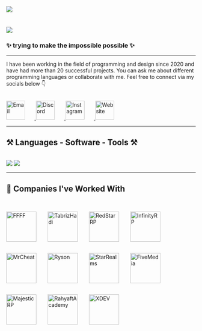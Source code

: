 <!-- GIF Intro -->
<img align="top" src="https://betanews.com/wp-content/uploads/2018/06/gifs-on-cli.gif" />

<!-- Typing title -->
<h1 align="left">
  <img src="https://readme-typing-svg.demolab.com?font=Press+Start+2P&pause=1000&color=BEE4FF&width=435&lines=Hi%2CIm+Zey4rox+;UI+and+UX+Developer;Welcome+to+my+GitHub." />
</h1>

<!-- Subtitle -->
<h3 align="left">✨ trying to make the impossible possible ✨</h3>

---

<!-- About Me -->
<div align="left">
I have been working in the field of programming and design since 2020 and have had more than 20 successful projects.  
You can ask me about different programming languages or collaborate with me.  
Feel free to connect via my socials below 👇
</div>

<br/>

<!-- Social Media Buttons (Custom Images) -->
<p align="left">
  <!-- Email -->
  <a href="mailto:zeyroxs@icloud.com" target="_blank">
    <img src="https://cdn.discordapp.com/attachments/1188763529772281917/1397642130943508561/SSAA.png?ex=6882772a&is=688125aa&hm=7c927392dbb94babd2c18a3bbb66459719dbaf8d00929de676b0fe43fcd63c85&" alt="Email" height="50" style="margin-right: 25px;" />
  </a>

  <!-- Discord -->
  <a href="https://discord.com/users/349709264098689025" target="_blank">
    <img src="https://cdn.discordapp.com/attachments/1188763529772281917/1397642131690094632/DDDA.png?ex=6882772b&is=688125ab&hm=a081ceb2b4c7d6eddbb4e3be4b285829440e077c1ad0c3e797d1e6b6940efd88&" alt="Discord" height="50" style="margin-right: 25px;" />
  </a>

  <!-- Instagram -->
  <a href="https://www.instagram.com/legendfatah/" target="_blank">
    <img src="https://cdn.discordapp.com/attachments/1188763529772281917/1397642131274731572/DDAA.png?ex=6882772b&is=688125ab&hm=176ca00f6423b6ef53ad2e50c85fa0a0ea113fa46ee815076dc174836eeed7ba&" alt="Instagram" height="50" style="margin-right: 25px;" />
  </a>

  <!-- Website -->
  <a href="https://zeyrox.top" target="_blank" title="ZEYROX.xyz">
    <img src="https://cdn.discordapp.com/attachments/1188763529772281917/1397641615060897914/ddddd.png?ex=688276af&is=6881252f&hm=3d7133357b726c9c887b0d6a01548e33ddc7304abea1d29444ff49bfae69afd6&" alt="Website" height="50" />
  </a>
</p>

---

<!-- Skills Section -->
<h2 align="left">⚒️ Languages - Software - Tools ⚒️</h2>
<br/>
<div align="left">
  <img src="https://skillicons.dev/icons?i=html,css,js,py,cs,cpp,php,react,lua" />
  <img src="https://skillicons.dev/icons?i=xd,ps,ai,ae,discord,github,vscode" />
</div>

---

<!-- Companies -->
<h2 align="left">🤝 Companies I've Worked With</h2>
<br/>
<div align="left">
  <p style="display: flex; flex-wrap: wrap; align-items: center; gap: 30px;">
    <img src="https://cdn.discordapp.com/attachments/1188763529772281917/1397653388409180402/FFFF.png?ex=688281a6&is=68813026&hm=620f916c2b909367eab8355d848dcc0a275cee6093d1ab43b4bd8c7fbad0873c&" alt="FFFF" height="80" />
    <img src="https://cdn.discordapp.com/attachments/1188763529772281917/1397645694864461964/tabrizhadi.png?ex=68827a7c&is=688128fc&hm=67fdebcfebf0192df3fe7c60f8737d140d11cfbfb21bfd4801f13e50fddfac78&" alt="TabrizHadi" height="80" />
    <img src="https://cdn.discordapp.com/attachments/1188763529772281917/1397650793175453926/1676304055886.webp?ex=68827f3c&is=68812dbc&hm=5e910eb8f7e3471d8b71d74a509aa915afe2558f45fad51bd87632c1b81f58d4&" alt="RedStarRP" height="80" />
    <img src="https://cdn.discordapp.com/attachments/1188763529772281917/1397650821650583552/infinityrp.png?ex=68827f42&is=68812dc2&hm=41aeacc886f17b33cce78debf746ca966180cd3fad20628aaad4de921e70ae7f&" alt="InfinityRP" height="80" />
    <img src="https://cdn.discordapp.com/attachments/1188763529772281917/1397650866692952154/1111.png?ex=68827f4d&is=68812dcd&hm=0f3671f712ff5098fc23c2ae71e53b372cf31f555dcfaf8658825a3f060b24b1&" alt="MrCheat" height="80" />
    <img src="https://cdn.discordapp.com/attachments/1188763529772281917/1397650761021657108/sslogo.webp?ex=68827f34&is=68812db4&hm=5cd2afbe7ff4eeffc7805b5efbc4ec60ff0b343eeb091f182719fa811a788b40&" alt="Ryson" height="80" />
    <img src="https://cdn.discordapp.com/attachments/1188763529772281917/1397645961215344821/logo-psd12.png?ex=68827abc&is=6881293c&hm=4268bfa14bae5b74ab9861e1a07e8fa8b18fddff2d8fe66cb095b49dbbf6a704&" alt="StarRealms" height="80" />
    <img src="https://cdn.discordapp.com/attachments/1188763529772281917/1397645895004065802/FIVEEE.png?ex=68827aac&is=6881292c&hm=2a00425238ab13a9d717988d1c1df9af81b595af2cffce0e69d7ce2a428bbbf1&" alt="FiveMedia" height="80" />
    <img src="https://cdn.discordapp.com/attachments/1188763529772281917/1397645694382112778/majestic.png?ex=68827a7c&is=688128fc&hm=4436265495124397fe511f97cf59f7786ef07cbbb1fb90d459e4381a3b494fee&" alt="MajesticRP" height="80" />
    <img src="https://cdn.discordapp.com/attachments/1188763529772281917/1397645695317577738/rahyaft.png?ex=68827a7c&is=688128fc&hm=6d5c3a3cbdf9b2a68a8e223ad4afa5f6ce9b5ae85bd18a5578e120b9c2e44c03&" alt="RahyaftAcademy" height="80" />
    <img src="https://cdn.discordapp.com/attachments/1188763529772281917/1397653332578930820/1.png?ex=68828199&is=68813019&hm=ba78b8851146c245c0c98e2db5285ab30e8db75fd9607a030c8ba6684fff60cc&" alt="XDEV" height="80" />
  </p>
</div>

